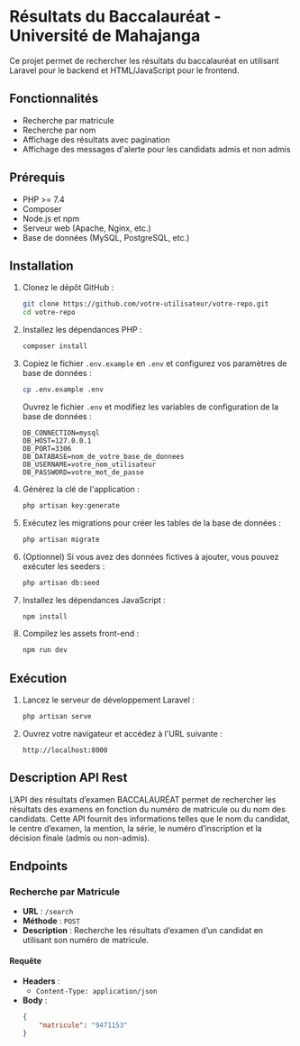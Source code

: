 # Résultats du Baccalauréat -  Université de Mahajanga

Ce projet permet de rechercher les résultats du baccalauréat en utilisant Laravel pour le backend et HTML/JavaScript pour le frontend.

## Fonctionnalités

- Recherche par matricule
- Recherche par nom
- Affichage des résultats avec pagination
- Affichage des messages d'alerte pour les candidats admis et non admis

## Prérequis

- PHP >= 7.4
- Composer
- Node.js et npm
- Serveur web (Apache, Nginx, etc.)
- Base de données (MySQL, PostgreSQL, etc.)

## Installation

1. Clonez le dépôt GitHub :

    ```bash
    git clone https://github.com/votre-utilisateur/votre-repo.git
    cd votre-repo
    ```

2. Installez les dépendances PHP :

    ```bash
    composer install
    ```

3. Copiez le fichier `.env.example` en `.env` et configurez vos paramètres de base de données :

    ```bash
    cp .env.example .env
    ```

    Ouvrez le fichier `.env` et modifiez les variables de configuration de la base de données :

    ```dotenv
    DB_CONNECTION=mysql
    DB_HOST=127.0.0.1
    DB_PORT=3306
    DB_DATABASE=nom_de_votre_base_de_donnees
    DB_USERNAME=votre_nom_utilisateur
    DB_PASSWORD=votre_mot_de_passe
    ```

4. Générez la clé de l'application :

    ```bash
    php artisan key:generate
    ```

5. Exécutez les migrations pour créer les tables de la base de données :

    ```bash
    php artisan migrate
    ```

6. (Optionnel) Si vous avez des données fictives à ajouter, vous pouvez exécuter les seeders :

    ```bash
    php artisan db:seed
    ```

7. Installez les dépendances JavaScript :

    ```bash
    npm install
    ```

8. Compilez les assets front-end :

    ```bash
    npm run dev
    ```

## Exécution

1. Lancez le serveur de développement Laravel :

    ```bash
    php artisan serve
    ```

2. Ouvrez votre navigateur et accédez à l'URL suivante :

    ```
    http://localhost:8000
    ```

## Description API Rest

L’API des résultats d’examen BACCALAURÉAT permet de rechercher les résultats des examens en fonction du numéro de matricule ou du nom des candidats. Cette API fournit des informations telles que le nom du candidat, le centre d’examen, la mention, la série, le numéro d’inscription et la décision finale (admis ou non-admis).

## Endpoints

### Recherche par Matricule

- **URL** : `/search`
- **Méthode** : `POST`
- **Description** : Recherche les résultats d’examen d’un candidat en utilisant son numéro de matricule.

#### Requête

- **Headers** :
  - `Content-Type: application/json`
- **Body** :
  ```json
  {
      "matricule": "9471153"
  }

